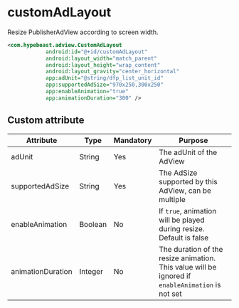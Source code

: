# customAdLayout

Resize PublisherAdView according to screen width.


```xml
<com.hypebeast.adview.CustomAdLayout
            android:id="@+id/customAdLayout"
            android:layout_width="match_parent"
            android:layout_height="wrap_content"
            android:layout_gravity="center_horizontal"
            app:adUnit="@string/dfp_list_unit_id"
            app:supportedAdSize="970x250,300x250"
            app:enableAnimation="true"
            app:animationDuration="300" />
```
Custom attribute
-----------------------------------------------------------------------------------------------------------------------------

| Attribute | Type | Mandatory | Purpose |
|-----------|------|-----------|---------|
| adUnit | String | Yes | The adUnit of the AdView|
| supportedAdSize | String | Yes | The AdSize supported by this AdView, can be multiple|
| enableAnimation | Boolean | No | If ```true```, animation will be played during resize. Default is false |
| animationDuration | Integer | No | The duration of the resize animation. This value will be ignored if ```enableAnimation``` is not set |
